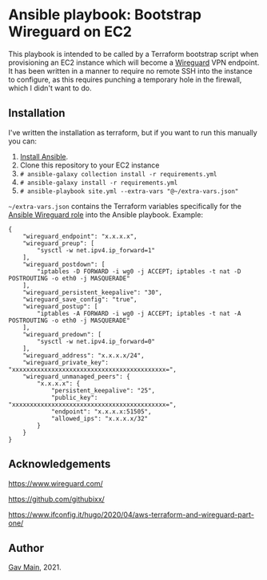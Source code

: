 # Ansible playbook: Bootstrap Wireguard on EC2

This playbook is intended to be called by a Terraform bootstrap script when provisioning an EC2 instance which will become a [Wireguard](https://www.wireguard.com/) VPN endpoint. It has been written in a manner to require no remote SSH into the instance to configure, as this requires punching a temporary hole in the firewall, which I didn't want to do.


## Installation

I've written the installation as terraform, but if you want to run this manually you can:

  1. [Install Ansible](https://docs.ansible.com/ansible/latest/installation_guide/index.html).
  2. Clone this repository to your EC2 instance
  3. `# ansible-galaxy collection install -r requirements.yml`
  4. `# ansible-galaxy install -r requirements.yml`
  5. `# ansible-playbook site.yml --extra-vars "@~/extra-vars.json"`


`~/extra-vars.json` contains the Terraform variables specifically for the [Ansible Wireguard role](https://github.com/githubixx/ansible-role-wireguard) into the Ansible playbook. Example:

    {
        "wireguard_endpoint": "x.x.x.x",
        "wireguard_preup": [
            "sysctl -w net.ipv4.ip_forward=1"
        ],
        "wireguard_postdown": [
            "iptables -D FORWARD -i wg0 -j ACCEPT; iptables -t nat -D POSTROUTING -o eth0 -j MASQUERADE"
        ],
        "wireguard_persistent_keepalive": "30",
        "wireguard_save_config": "true",
        "wireguard_postup": [
            "iptables -A FORWARD -i wg0 -j ACCEPT; iptables -t nat -A POSTROUTING -o eth0 -j MASQUERADE"
        ],
        "wireguard_predown": [
            "sysctl -w net.ipv4.ip_forward=0"
        ],
        "wireguard_address": "x.x.x.x/24",
        "wireguard_private_key": "xxxxxxxxxxxxxxxxxxxxxxxxxxxxxxxxxxxxxxxxxxx=",
        "wireguard_unmanaged_peers": {
            "x.x.x.x": {
                "persistent_keepalive": "25",
                "public_key": "xxxxxxxxxxxxxxxxxxxxxxxxxxxxxxxxxxxxxxxxxxx=",
                "endpoint": "x.x.x.x:51505",
                "allowed_ips": "x.x.x.x/32"
            }
        }
    }



## Acknowledgements
https://www.wireguard.com/

https://github.com/githubixx/

https://www.ifconfig.it/hugo/2020/04/aws-terraform-and-wireguard-part-one/


## Author

[Gav Main](https://github.com/gavmain), 2021.
